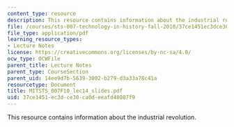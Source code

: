 ```yaml
---
content_type: resource
description: This resource contains information about the industrial revolution.
file: /courses/sts-007-technology-in-history-fall-2010/37ce1451ec3dce30ca0deeafd48087f9_MITSTS_007F10_lec14_slides.pdf
file_type: application/pdf
learning_resource_types:
- Lecture Notes
license: https://creativecommons.org/licenses/by-nc-sa/4.0/
ocw_type: OCWFile
parent_title: Lecture Notes
parent_type: CourseSection
parent_uid: 14ee9d7b-5639-3002-b279-d3a33a78c41a
resourcetype: Document
title: MITSTS_007F10_lec14_slides.pdf
uid: 37ce1451-ec3d-ce30-ca0d-eeafd48087f9
---
```

This resource contains information about the industrial revolution.